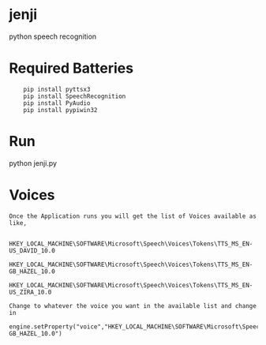 # jenji
python speech recognition

# Required Batteries 

        pip install pyttsx3
        pip install SpeechRecognition
        pip install PyAudio
        pip install pypiwin32
  
# Run

  python jenji.py

# Voices

    Once the Application runs you will get the list of Voices available as like,

        HKEY_LOCAL_MACHINE\SOFTWARE\Microsoft\Speech\Voices\Tokens\TTS_MS_EN-US_DAVID_10.0
        HKEY_LOCAL_MACHINE\SOFTWARE\Microsoft\Speech\Voices\Tokens\TTS_MS_EN-GB_HAZEL_10.0
        HKEY_LOCAL_MACHINE\SOFTWARE\Microsoft\Speech\Voices\Tokens\TTS_MS_EN-US_ZIRA_10.0

    Change to whatever the voice you want in the available list and change in
        engine.setProperty("voice","HKEY_LOCAL_MACHINE\SOFTWARE\Microsoft\Speech\Voices\Tokens\TTS_MS_EN-GB_HAZEL_10.0")
